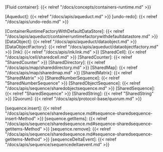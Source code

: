 <!-- Links -->

<!-- Concepts -->

[Fluid container]: {{< relref "/docs/concepts/containers-runtime.md" >}}

<!-- Packages -->

[Aqueduct]: {{< relref "/docs/apis/aqueduct.md" >}}
[undo-redo]: {{< relref "/docs/apis/undo-redo.md" >}}

<!-- Classes and interfaces -->

[ContainerRuntimeFactoryWithDefaultDataStore]: {{< relref "/docs/apis/aqueduct/containerruntimefactorywithdefaultdatastore.md" >}}
[DataObject]: {{< relref "/docs/apis/aqueduct/dataobject.md" >}}
[DataObjectFactory]: {{< relref "/docs/apis/aqueduct/dataobjectfactory.md" >}}
[Ink]: {{< relref "/docs/apis/ink/ink.md" >}}
[SharedCell]: {{< relref "/docs/apis/cell/sharedcell.md" >}}
[SharedCounter]: {{< relref "SharedCounter" >}}
[SharedDirectory]: {{< relref "/docs/apis/map/shareddirectory.md" >}}
[SharedMap]: {{< relref "/docs/apis/map/sharedmap.md" >}}
[SharedMatrix]: {{< relref "SharedMatrix" >}}
[SharedNumberSequence]: {{< relref "SharedNumberSequence" >}}
[SharedObjectSequence]: {{< relref "/docs/apis/sequence/sharedobjectsequence.md" >}}
[SharedSequence]: {{< relref "SharedSequence" >}}
[SharedString]: {{< relref "SharedString" >}}
[Quorum]: {{< relref "/docs/apis/protocol-base/quorum.md" >}}

<!-- Sequence methods -->

[sequence.insert]: {{< relref "/docs/apis/sequence/sharedsequence.md#sequence-sharedsequence-insert-Method" >}}
[sequence.getItems]: {{< relref "/docs/apis/sequence/sharedsequence.md#sequence-sharedsequence-getitems-Method" >}}
[sequence.remove]: {{< relref "/docs/apis/sequence/sharedsequence.md#sequence-sharedsequence-getitems-Method" >}}
[sequenceDeltaEvent]: {{< relref "/docs/apis/sequence/sequencedeltaevent.md" >}}
